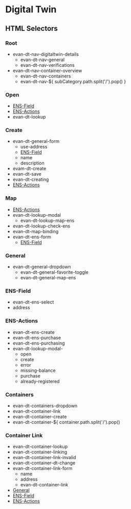 # Digital Twin

## HTML Selectors
### Root
- evan-dt-nav-digitaltwin-details
  - evan-dt-nav-general
  - evan-dt-nav-verifications
- evan-dt-nav-container-overview
  - evan-dt-nav-containers
  - evan-dt-nav-${ subCategory.path.split('/').pop() }

### Open
- [ENS-Field](###ENS-Field)
- [ENS-Actions](###ENS-Actions)
- evan-dt-lookup

### Create
- evan-dt-general-form
  - use-address
  - [ENS-Field](###ENS-Field)
  - name
  - description
- evam-dt-create
- evan-dt-save
- evan-dt-creating
- [ENS-Actions](###ENS-Actions)

### Map
- [ENS-Actions](###ENS-Actions)
- evan-dt-lookup-modal
  - evan-dt-lookup-map-ens
- evan-dt-lookup-check-ens
- evan-dt-map-binding
- evan-dt-ens-form
  - [ENS-Field](###ENS-Field)

### General
- evan-dt-general-dropdown
  - evan-dt-general-favorite-toggle
  - evan-dt-general-map-ens

### ENS-Field
- evan-dt-ens-select
- address

### ENS-Actions
- evan-dt-ens-create
- evan-dt-ens-purchase
- evan-dt-ens-purchasing
- evan-dt-lookup-modal-
  - open
  - create
  - error
  - missing-balance
  - purchase
  - already-registered

### Containers
- evan-dt-containers-dropdown
- evan-dt-container-link
- evan-dt-container-create
- evan-dt-container-${ container.path.split('/').pop()

### Container Link
- evan-dt-container-lookup
- evan-dt-container-linking
- evan-dt-container-link-invalid
- evan-dt-container-dt-change
- evan-dt-container-link-form
  - name
  - address
  - evan-dt-container-link
- [General](###General)
- [ENS-Field](###ENS-Field)
- [ENS-Actions](###ENS-Actions)